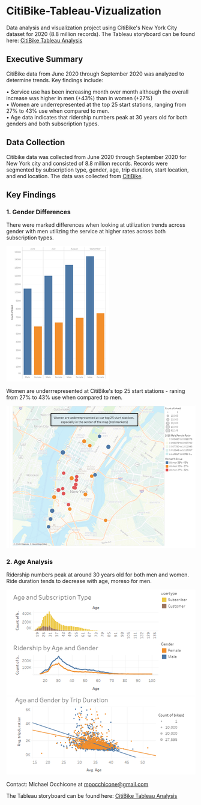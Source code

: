 # CitiBike-Tableau-Vizualization
Data analysis and visualization project using CitiBike's New York City dataset for 2020 (8.8 million records).  The Tableau storyboard can be found here: [CitiBike Tableau Analysis](https://public.tableau.com/profile/mike.occhicone#!/vizhome/CitiBike_Data_Analysis/GenderandAge)

## Executive Summary
CitiBike data from June 2020 through September 2020 was analyzed to determine trends.  Key findings include:

•	Service use has been increasing month over month although the overall increase was higher in men (+43%) than in women (+27%)  
•	Women are underrepresented at the top 25 start stations, ranging from 27% to 43% use when compared to men.  
•	Age data indicates that ridership numbers peak at 30 years old for both genders and both subscription types. 

## Data Collection
Citibike data was collected from June 2020 through September 2020 for New York city and consisted of 8.8 million records.  Records were segmented by subscription type, gender, age, trip duration, start location, and end location.  The data was collected from [CitiBike](https://www.citibikenyc.com/system-data).

## Key Findings
### 1. Gender Differences

There were marked differences when looking at utilization trends across gender with men utilizing the service at higher rates across both subscription types.

![Gender2](https://github.com/mocchicone/CitiBike-Tableau-Vizualization/blob/main/Images/Gender2.png)

Women are underrrepresented at CitiBike's top 25 start stations - raning from 27% to 43% use when compared to men.

![Gender6](https://github.com/mocchicone/CitiBike-Tableau-Vizualization/blob/main/Images/Gender6.png)

### 2. Age Analysis

Ridership numbers peak at around 30 years old for both men and women.  Ride duration tends to decrease with age, moreso for men.

![Age1](https://github.com/mocchicone/CitiBike-Tableau-Vizualization/blob/main/Images/Age1.PNG)
![Age1](https://github.com/mocchicone/CitiBike-Tableau-Vizualization/blob/main/Images/Age3.PNG)

Contact: Michael Occhicone at mpocchicone@gmail.com

The Tableau storyboard can be found here: [CitiBike Tableau Analysis](https://public.tableau.com/profile/mike.occhicone#!/vizhome/CitiBike_Data_Analysis/GenderandAge)
